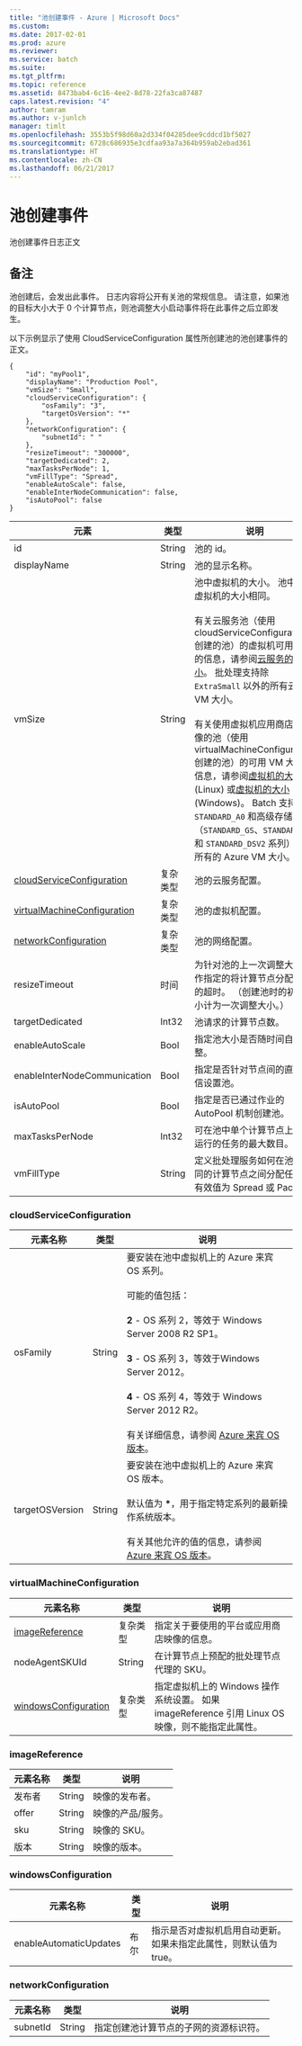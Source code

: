 ```yaml
---
title: "池创建事件 - Azure | Microsoft Docs"
ms.custom: 
ms.date: 2017-02-01
ms.prod: azure
ms.reviewer: 
ms.service: batch
ms.suite: 
ms.tgt_pltfrm: 
ms.topic: reference
ms.assetid: 8473bab4-6c16-4ee2-8d78-22fa3ca87487
caps.latest.revision: "4"
author: tamram
ms.author: v-junlch
manager: timlt
ms.openlocfilehash: 3553b5f98d60a2d334f04285dee9cddcd1bf5027
ms.sourcegitcommit: 6728c686935e3cdfaa93a7a364b959ab2ebad361
ms.translationtype: HT
ms.contentlocale: zh-CN
ms.lasthandoff: 06/21/2017
---
```

# <a name="pool-create-event"></a>池创建事件
池创建事件日志正文

## <a name="remarks"></a>备注
 池创建后，会发出此事件。 日志内容将公开有关池的常规信息。 请注意，如果池的目标大小大于 0 个计算节点，则池调整大小启动事件将在此事件之后立即发生。

 以下示例显示了使用 CloudServiceConfiguration 属性所创建池的池创建事件的正文。

```
{
    "id": "myPool1",
    "displayName": "Production Pool",
    "vmSize": "Small",
    "cloudServiceConfiguration": {
        "osFamily": "3",
        "targetOsVersion": "*"
    },
    "networkConfiguration": {
        "subnetId": " "
    },
    "resizeTimeout": "300000",
    "targetDedicated": 2,
    "maxTasksPerNode": 1,
    "vmFillType": "Spread",
    "enableAutoScale": false,
    "enableInterNodeCommunication": false,
    "isAutoPool": false
}
```

|元素|类型|说明|
|-------------|----------|-----------|
|id|String|池的 id。|
|displayName|String|池的显示名称。|
|vmSize|String|池中虚拟机的大小。 池中所有虚拟机的大小相同。 <br/><br/> 有关云服务池（使用 cloudServiceConfiguration 创建的池）的虚拟机可用大小的信息，请参阅[云服务的大小](../cloud-services/cloud-services-sizes-specs.md)。 批处理支持除 `ExtraSmall` 以外的所有云服务 VM 大小。<br/><br/> 有关使用虚拟机应用商店中映像的池（使用 virtualMachineConfiguration 创建的池）的可用 VM 大小的信息，请参阅[虚拟机的大小](../virtual-machines/virtual-machines-linux-sizes.md) (Linux) 或[虚拟机的大小](../virtual-machines/virtual-machines-windows-sizes.md) (Windows)。 Batch 支持除 `STANDARD_A0` 和高级存储大小（`STANDARD_GS`、`STANDARD_DS` 和 `STANDARD_DSV2` 系列）以外所有的 Azure VM 大小。|
|[cloudServiceConfiguration](#bk_csconf)|复杂类型|池的云服务配置。|
|[virtualMachineConfiguration](#bk_vmconf)|复杂类型|池的虚拟机配置。|
|[networkConfiguration](#bk_netconf)|复杂类型|池的网络配置。|
|resizeTimeout|时间|为针对池的上一次调整大小操作指定的将计算节点分配到池的超时。  （创建池时的初始大小计为一次调整大小。）|
|targetDedicated|Int32|池请求的计算节点数。|
|enableAutoScale|Bool|指定池大小是否随时间自动调整。|
|enableInterNodeCommunication|Bool|指定是否针对节点间的直接通信设置池。|
|isAutoPool|Bool|指定是否已通过作业的 AutoPool 机制创建池。|
|maxTasksPerNode|Int32|可在池中单个计算节点上并发运行的任务的最大数目。|
|vmFillType|String|定义批处理服务如何在池中不同的计算节点之间分配任务。 有效值为 Spread 或 Pack。|

###  <a name="bk_csconf"></a> cloudServiceConfiguration

|元素名称|类型|说明|
|------------------|----------|-----------|
|osFamily|String|要安装在池中虚拟机上的 Azure 来宾 OS 系列。<br /><br /> 可能的值包括：<br /><br /> **2** - OS 系列 2，等效于 Windows Server 2008 R2 SP1。<br /><br /> **3** - OS 系列 3，等效于Windows Server 2012。<br /><br /> **4** - OS 系列 4，等效于 Windows Server 2012 R2。<br /><br /> 有关详细信息，请参阅 [Azure 来宾 OS 版本](../cloud-services/cloud-services-guestos-update-matrix.md#releases)。|
|targetOSVersion|String|要安装在池中虚拟机上的 Azure 来宾 OS 版本。<br /><br /> 默认值为 **\***，用于指定特定系列的最新操作系统版本。<br /><br /> 有关其他允许的值的信息，请参阅 [Azure 来宾 OS 版本](../cloud-services/cloud-services-guestos-update-matrix.md#releases)。|

###  <a name="bk_vmconf"></a> virtualMachineConfiguration

|元素名称|类型|说明|
|------------------|----------|-----------|
|[imageReference](#bk_imgref)|复杂类型|指定关于要使用的平台或应用商店映像的信息。|
|nodeAgentSKUId|String|在计算节点上预配的批处理节点代理的 SKU。|
|[windowsConfiguration](#bk_winconf)|复杂类型|指定虚拟机上的 Windows 操作系统设置。 如果 imageReference 引用 Linux OS 映像，则不能指定此属性。|

###  <a name="bk_imgref"></a> imageReference

|元素名称|类型|说明|
|------------------|----------|-----------|
|发布者|String|映像的发布者。|
|offer|String|映像的产品/服务。|
|sku|String|映像的 SKU。|
|版本|String|映像的版本。|

###  <a name="bk_winconf"></a> windowsConfiguration

|元素名称|类型|说明|
|------------------|----------|-----------|
|enableAutomaticUpdates|布尔|指示是否对虚拟机启用自动更新。 如果未指定此属性，则默认值为 true。|

###  <a name="bk_netconf"></a> networkConfiguration

|元素名称|类型|说明|
|------------------|--------------|----------|
|subnetId|String|指定创建池计算节点的子网的资源标识符。|
